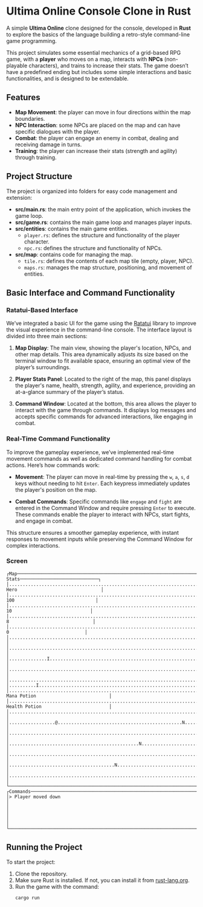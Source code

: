 # Ultima Online Console Clone in Rust

A simple **Ultima Online** clone designed for the console, developed in **Rust** to explore the basics of the language building a retro-style command-line game programming.

This project simulates some essential mechanics of a grid-based RPG game, with a **player** who moves on a map, interacts with **NPCs** (non-playable characters), and trains to increase their stats. The game doesn’t have a predefined ending but includes some simple interactions and basic functionalities, and is designed to be extendable.

## Features
- **Map Movement**: the player can move in four directions within the map boundaries.
- **NPC Interaction**: some NPCs are placed on the map and can have specific dialogues with the player.
- **Combat**: the player can engage an enemy in combat, dealing and receiving damage in turns.
- **Training**: the player can increase their stats (strength and agility) through training.

## Project Structure
The project is organized into folders for easy code management and extension:

- **src/main.rs**: the main entry point of the application, which invokes the game loop.
- **src/game.rs**: contains the main game loop and manages player inputs.
- **src/entities**: contains the main game entities.
    - `player.rs`: defines the structure and functionality of the player character.
    - `npc.rs`: defines the structure and functionality of NPCs.
- **src/map**: contains code for managing the map.
    - `tile.rs`: defines the contents of each map tile (empty, player, NPC).
    - `maps.rs`: manages the map structure, positioning, and movement of entities.

## Basic Interface and Command Functionality

### Ratatui-Based Interface

We’ve integrated a basic UI for the game using the [Ratatui](https://ratatui.rs) library to improve the visual experience in the command-line console. The interface layout is divided into three main sections:

1. **Map Display**: The main view, showing the player's location, NPCs, and other map details. This area dynamically adjusts its size based on the terminal window to fit available space, ensuring an optimal view of the player’s surroundings.

2. **Player Stats Panel**: Located to the right of the map, this panel displays the player's name, health, strength, agility, and experience, providing an at-a-glance summary of the player’s status.

3. **Command Window**: Located at the bottom, this area allows the player to interact with the game through commands. It displays log messages and accepts specific commands for advanced interactions, like engaging in combat.

### Real-Time Command Functionality

To improve the gameplay experience, we’ve implemented real-time movement commands as well as dedicated command handling for combat actions. Here’s how commands work:

- **Movement**: The player can move in real-time by pressing the `w`, `a`, `s`, `d` keys without needing to hit `Enter`. Each keypress immediately updates the player's position on the map.

- **Combat Commands**: Specific commands like `engage` and `fight` are entered in the Command Window and require pressing `Enter` to execute. These commands enable the player to interact with NPCs, start fights, and engage in combat.

This structure ensures a smoother gameplay experience, with instant responses to movement inputs while preserving the Command Window for complex interactions.


### Screen
```console
┌Map──────────────────────────────────────────────────────────────────────────────────────────────┐┌Player Stats─────────────────────────────┐
│.................................................................................................││Name: Hero                               │
│.................................................................................................││Health: 100                              │
│.................................................................................................││Strength: 10                             │
│.................................................................................................││Agility: 8                               │
│.................................................................................................││Experience: 0                            │
│.................................................................................................││                                         │
│.................................................................................................││                                         │
│..............I..................................................................................││                                         │
│.................................................................................................││                                         │
│.................................................................................................│└─────────────────────────────────────────┘
│..........I......................................................................................│┌Inventary────────────────────────────────┐
│.................................................................................................││1. Mana Potion                           │
│.................................................................................................││2. Health Potion                         │
│.................................................................................................││                                         │
│.................@..............................................N................................││                                         │
│.................................................................................................││                                         │
│................................................N................................................││                                         │
│.................................................................................................││                                         │
│.......................................N.........................................................││                                         │
│.................................................................................................││                                         │
└─────────────────────────────────────────────────────────────────────────────────────────────────┘└─────────────────────────────────────────┘
┌Commands────────────────────────────────────────────────────────────────────────────────────────────────────────────────────────────────────┐
│> Player moved down                                                                                                                         │
│                                                                                                                                            │
│                                                                                                                                            │
└────────────────────────────────────────────────────────────────────────────────────────────────────────────────────────────────────────────┘
```



## Running the Project
To start the project:
1. Clone the repository.
2. Make sure Rust is installed. If not, you can install it from [rust-lang.org](https://www.rust-lang.org/).
3. Run the game with the command:
   ```bash
   cargo run
